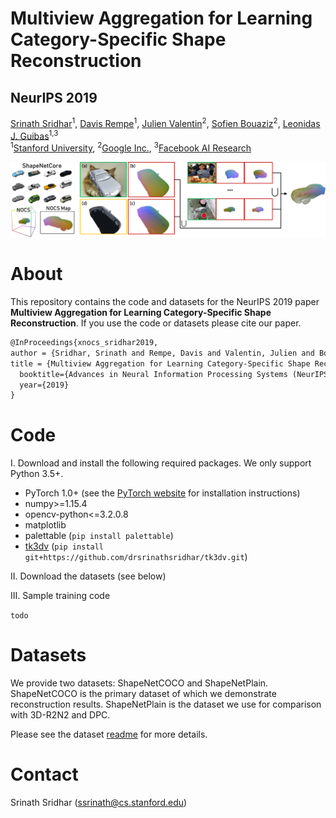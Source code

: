 # Multiview Aggregation for Learning Category-Specific Shape Reconstruction
## NeurIPS 2019
<a href="http://srinathsridhar.com/" target="_blank">Srinath Sridhar</a><sup>1</sup>, <a href="https://davrempe.github.io/" target="_blank">Davis Rempe</a><sup>1</sup>, <a href="https://scholar.google.co.uk/citations?user=pZPD0hMAAAAJ&hl=en" target="_blank">Julien Valentin</a><sup>2</sup>, <a href="http://sofienbouaziz.com/" target="_blank">Sofien Bouaziz</a><sup>2</sup>, <a href="https://geometry.stanford.edu/member/guibas/" target="_blank">Leonidas J. Guibas</a><sup>1,3</sup>
<br>
<sup>1</sup><a href="https://www.stanford.edu/" target="_blank">Stanford University</a>, <sup>2</sup><a href="https://vr.google.com/daydream/" target="_blank">Google Inc.</a>, <sup>3</sup><a href="https://research.fb.com/category/facebook-ai-research/" target="_blank">Facebook AI Research</a>

![NOCS Teaser](xnocs.png)

# About
This repository contains the code and datasets for the NeurIPS 2019 paper **Multiview Aggregation for Learning Category-Specific Shape Reconstruction**. If you use the code or datasets please cite our paper.

```latex
@InProceedings{xnocs_sridhar2019,
author = {Sridhar, Srinath and Rempe, Davis and Valentin, Julien and Bouaziz, Sofien and Guibas, Leonidas J.},
title = {Multiview Aggregation for Learning Category-Specific Shape Reconstruction},
  booktitle={Advances in Neural Information Processing Systems (NeurIPS)},
  year={2019}
}
```

# Code
I. Download and install the following required packages. We only support Python 3.5+.

- PyTorch 1.0+ (see the [PyTorch website][1] for installation instructions)
- numpy>=1.15.4
- opencv-python<=3.2.0.8
- matplotlib
- palettable (`pip install palettable`)
- [tk3dv][2] (`pip install git+https://github.com/drsrinathsridhar/tk3dv.git`)

II. Download the datasets (see below)

III. Sample training code

``todo``

# Datasets

We provide two datasets: ShapeNetCOCO and ShapeNetPlain. ShapeNetCOCO is the primary dataset of which we demonstrate reconstruction results. ShapeNetPlain is the dataset we use for comparison with 3D-R2N2 and DPC.

Please see the dataset [readme][3] for more details.

# Contact

Srinath Sridhar ([ssrinath@cs.stanford.edu][4])

[1]: https://pytorch.org/
[2]: https://github.com/drsrinathsridhar/tk3dv
[3]: dataset/README.md
[4]: mailto:ssrinath@cs.stanford.edu